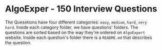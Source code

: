 # AlgoExper - 150 Interview Questions

The Quesetions have four different categories: `easy`, `medium`, `hard`, `very hard`. 
Inside each category folder, we have questions' folders. The questions are sorted based on the way they're ordered on `AlgoExpert` website.
Inside each question's folder there is a `README.md` that describes the question.
